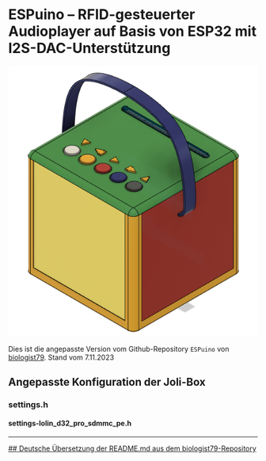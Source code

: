 # ESPuino – RFID-gesteuerter Audioplayer auf Basis von ESP32 mit I2S-DAC-Unterstützung
![Jolibox](Dokumentation/images/Jolibox-Gesamt.png)

Dies ist die angepasste Version vom Github-Repository `ESPuino` von [biologist79](https://github.com/biologist79/ESPuino). 
Stand vom 7.11.2023

## Angepasste Konfiguration der Joli-Box

### settings.h


#### settings-lolin_d32_pro_sdmmc_pe.h


---------------------------------------------------------------------------------------

[## Deutsche Übersetzung der README.md aus dem biologist79-Repository](Dokumentation/README.md-biologist.md)

